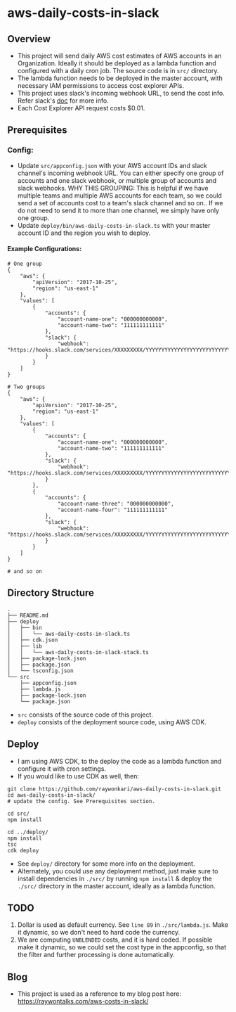 # aws-daily-costs-in-slack

## Overview
* This project will send daily AWS cost estimates of AWS accounts in an Organization. Ideally it should be deployed as a lambda function and configured with a daily cron job. The source code is in `src/` directory.
* The lambda function needs to be deployed in the master account, with necessary IAM permissions to access cost explorer APIs.
* This project uses slack's incoming webhook URL, to send the cost info. Refer slack's [doc](https://api.slack.com/messaging/webhooks) for more info.
* Each Cost Explorer API request costs $0.01.

## Prerequisites

### Config:
* Update `src/appconfig.json` with your AWS account IDs and slack channel's incoming webhook URL. You can either specify one group of accounts and one slack webhook, or multiple group of accounts and slack webhooks. WHY THIS GROUPING: This is helpful if we have multiple teams and multiple AWS accounts for each team, so we could send a set of accounts cost to a team's slack channel and so on.. If we do not need to send it to more than one channel, we simply have only one group.
* Update `deploy/bin/aws-daily-costs-in-slack.ts` with your master account ID and the region you wish to deploy.

#### Example Configurations:

```
# One group
{
    "aws": {
        "apiVersion": "2017-10-25",
        "region": "us-east-1"
    },
    "values": [
        {
            "accounts": {
                "account-name-one": "000000000000",
                "account-name-two": "111111111111"
            },
            "slack": {
                "webhook": "https://hooks.slack.com/services/XXXXXXXXX/YYYYYYYYYYYYYYYYYYYYYYYYYYY"
            }
        }
    ]
}

# Two groups
{
    "aws": {
        "apiVersion": "2017-10-25",
        "region": "us-east-1"
    },
    "values": [
        {
            "accounts": {
                "account-name-one": "000000000000",
                "account-name-two": "111111111111"
            },
            "slack": {
                "webhook": "https://hooks.slack.com/services/XXXXXXXXX/YYYYYYYYYYYYYYYYYYYYYYYYYYY"
            }
        },
        {
            "accounts": {
                "account-name-three": "000000000000",
                "account-name-four": "111111111111"
            },
            "slack": {
                "webhook": "https://hooks.slack.com/services/XXXXXXXXX/YYYYYYYYYYYYYYYYYYYYYYYYYYY"
            }
        }
    ]
}

# and so on
```

## Directory Structure

```
.
├── README.md
├── deploy
│   ├── bin
│   │   └── aws-daily-costs-in-slack.ts
│   ├── cdk.json
│   ├── lib
│   │   └── aws-daily-costs-in-slack-stack.ts
│   ├── package-lock.json
│   ├── package.json
│   └── tsconfig.json
└── src
    ├── appconfig.json
    ├── lambda.js
    ├── package-lock.json
    └── package.json
```

* `src` consists of the source code of this project. 
* `deploy` consists of the deployment source code, using AWS CDK.

## Deploy
* I am using AWS CDK, to the deploy the code as a lambda function and configure it with cron settings.
* If you would like to use CDK as well, then:

```shell
git clone https://github.com/raywonkari/aws-daily-costs-in-slack.git
cd aws-daily-costs-in-slack/
# update the config. See Prerequisites section.

cd src/
npm install

cd ../deploy/
npm install
tsc
cdk deploy
```

* See `deploy/` directory for some more info on the deployment.
* Alternately, you could use any deployment method, just make sure to install dependencies in `./src/` by running `npm install` & deploy the `./src/` directory in the master account, ideally as a lambda function.

## TODO
1. Dollar is used as default currency. See `line 89` in `./src/lambda.js`. Make it dynamic, so we don't need to hard code the currency.
2. We are computing `UNBLENDED` costs, and it is hard coded. If possible make it dynamic, so we could set the cost type in the appconfig, so that the filter and further processing is done automatically.

## Blog

* This project is used as a reference to my blog post here: https://raywontalks.com/aws-costs-in-slack/

